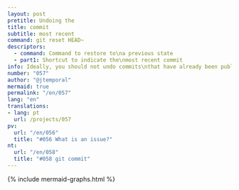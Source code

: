 ```yaml
---
layout: post
pretitle: Undoing the
title: commit
subtitle: most recent
command: git reset HEAD~
descriptors:
  - command: Command to restore to\na previous state
  - part1: Shortcut to indicate the\nmost recent commit
info: Ideally, you should not undo commits\nthat have already been published to the repository
number: "057"
author: "@jtemporal"
mermaid: true
permalink: "/en/057"
lang: "en"
translations:
- lang: pt
  url: /projects/057
pv:
  url: "/en/056"
  title: "#056 What is an issue?"
nt:
  url: "/en/058"
  title: "#058 git commit"
---
```


{% include mermaid-graphs.html %}